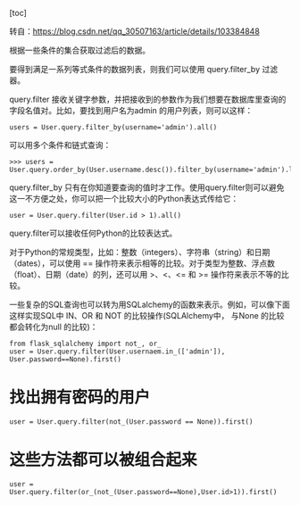 [toc]

转自：https://blog.csdn.net/qq_30507163/article/details/103384848

根据一些条件的集合获取过滤后的数据。

要得到满足一系列等式条件的数据列表，则我们可以使用 query.filter_by 过滤器。

query.filter 接收关键字参数，并把接收到的参数作为我们想要在数据库里查询的字段名值对。比如，要找到用户名为admin 的用户列表，则可以这样：

```shell
users = User.query.filter_by(username='admin').all()
```

可以用多个条件和链式查询：

```shell
>>> users = User.query.order_by(User.username.desc()).filter_by(username='admin').limit(2).all()
```


query.filter_by 只有在你知道要查询的值时才工作。使用query.filter则可以避免这一不方便之处，你可以把一个比较大小的Python表达式传给它：

```shell
user = User.query.filter(User.id > 1).all()

```

query.filter可以接收任何Python的比较表达式。

对于Python的常规类型，比如：整数（integers）、字符串（string）和日期（dates），可以使用 == 操作符来表示相等的比较。对于类型为整数、浮点数（float）、日期（date）的列，还可以用 >、<、<= 和 >= 操作符来表示不等的比较。

一些复杂的SQL查询也可以转为用SQLalchemy的函数来表示。例如，可以像下面这样实现SQL中 IN、OR 和 NOT 的比较操作(SQLAlchemy中， 与None 的比较都会转化为null 的比较)：

```shell
from flask_sqlalchemy import not_, or_
user = User.query.filter(User.usernaem.in_(['admin']), User.password==None).first()
```



# 找出拥有密码的用户
```shell
user = User.query.filter(not_(User.password == None)).first()
```



# 这些方法都可以被组合起来
```shell
user = User.query.filter(or_(not_(User.password==None),User.id>1)).first()
```




